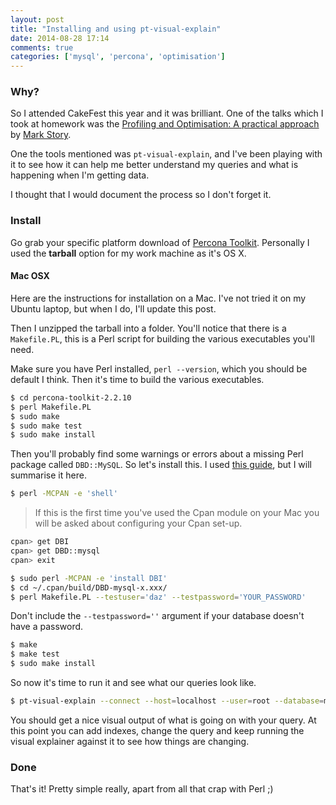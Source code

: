 ```yaml
---
layout: post
title: "Installing and using pt-visual-explain"
date: 2014-08-28 17:14
comments: true
categories: ['mysql', 'percona', 'optimisation']
---
```

### Why?
So I attended CakeFest this year and it was brilliant. One of the talks which I took at homework was the [Profiling and Optimisation: A practical approach](https://joind.in/talk/view/11599) by [Mark Story](http://mark-story.com/).

One the tools mentioned was `pt-visual-explain`, and I've been playing with it to see how it can help me better understand my queries and what is happening when I'm getting data.

I thought that I would document the process so I don't forget it.

### Install
Go grab your specific platform download of [Percona Toolkit](http://www.percona.com/downloads/percona-toolkit/LATEST). Personally I used the **tarball** option for my work machine as it's OS X.

#### Mac OSX
Here are the instructions for installation on a Mac. I've not tried it on my Ubuntu laptop, but when I do, I'll update this post.

Then I unzipped the tarball into a folder. You'll notice that there is a `Makefile.PL`, this is a Perl script for building the various executables you'll need.

Make sure you have Perl installed, `perl --version`, which you should be default I think. Then it's time to build the various executables.

```bash
$ cd percona-toolkit-2.2.10
$ perl Makefile.PL
$ sudo make
$ sudo make test
$ sudo make install
```

Then you'll probably find some warnings or errors about a missing Perl package called `DBD::MySQL`. So let's install this. I used [this guide](http://bixsolutions.net/forum/thread-8.html), but I will summarise it here.

```bash
$ perl -MCPAN -e 'shell'
```

> If this is the first time you've used the Cpan module on your Mac you will be asked about configuring your Cpan set-up.

```bash
cpan> get DBI
cpan> get DBD::mysql
cpan> exit

$ sudo perl -MCPAN -e 'install DBI'
$ cd ~/.cpan/build/DBD-mysql-x.xxx/
$ perl Makefile.PL --testuser='daz' --testpassword='YOUR_PASSWORD'
```

Don't include the `--testpassword=''` argument if your database doesn't have a password.

```bash
$ make
$ make test
$ sudo make install
```

So now it's time to run it and see what our queries look like.

```bash
$ pt-visual-explain --connect --host=localhost --user=root --database=myDatabase ~/Percona/MyExampleQuery.sql
```

You should get a nice visual output of what is going on with your query. At this point you can add indexes, change the query and keep running the visual explainer against it to see how things are changing.

### Done
That's it! Pretty simple really, apart from all that crap with Perl ;)